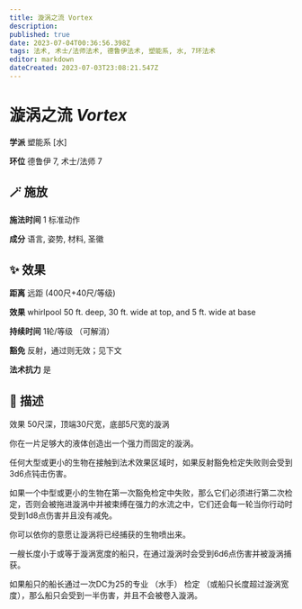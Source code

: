 ```yaml
---
title: 漩涡之流 Vortex
description: 
published: true
date: 2023-07-04T00:36:56.398Z
tags: 法术, 术士/法师法术, 德鲁伊法术, 塑能系, 水, 7环法术
editor: markdown
dateCreated: 2023-07-03T23:08:21.547Z
---
```


# **漩涡之流** *Vortex*

**学派** 塑能系 \[水\] 

**环位** 德鲁伊 7, 术士/法师 7

## 🪄 施放

**施法时间** 1 标准动作

**成分** 语言, 姿势, 材料, 圣徽

## ✨ 效果  

**距离** 远距 (400尺+40尺/等级) 

**效果** whirlpool 50 ft. deep, 30 ft. wide at top, and 5 ft. wide at base 

**持续时间** 1轮/等级 （可解消） 

**豁免** 反射，通过则无效；见下文

**法术抗力** 是

## 📖 描述

效果              50尺深，顶端30尺宽，底部5尺宽的漩涡

你在一片足够大的液体创造出一个强力而固定的漩涡。

任何大型或更小的生物在接触到法术效果区域时，如果反射豁免检定失败则会受到3d6点钝击伤害。

如果一个中型或更小的生物在第一次豁免检定中失败，那么它们必须进行第二次检定，否则会被拖进漩涡中并被束缚在强力的水流之中，它们还会每一轮当你行动时受到1d8点伤害并且没有减免。

你可以依你的意愿让漩涡将已经捕获的生物喷出来。

一艘长度小于或等于漩涡宽度的船只，在通过漩涡时会受到6d6点伤害并被漩涡捕获。

如果船只的船长通过一次DC为25的专业 （水手） 检定 （或船只长度超过漩涡宽度），那么船只会受到一半伤害，并且不会被卷入漩涡。
    